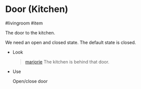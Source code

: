 # Door (Kitchen)

#livingroom #item 

The door to the kitchen.

We need an open and closed state. The default state is closed.

- Look
	
	> [marjorie](../characters/marjorie.md)
	> The kitchen is behind that door.
- Use
	
	Open/close door